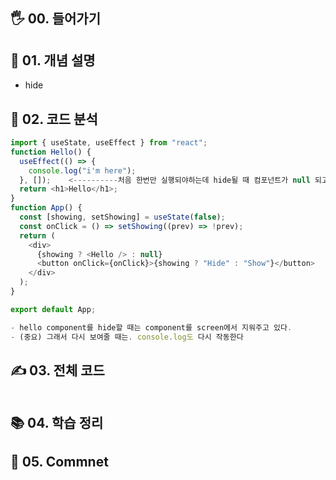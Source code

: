 ## 🖐 00. 들어가기

## 📌 01. 개념 설명
- hide
## 🍳 02. 코드 분석
```js
import { useState, useEffect } from "react";
function Hello() {
  useEffect(() => {
    console.log("i'm here");
  }, []);    <----------처음 한번만 실행되야하는데 hide될 때 컴포넌트가 null 되고 다시 버튼 누르면 생성되니 console.log가 찍힌다.
  return <h1>Hello</h1>;
}
function App() {
  const [showing, setShowing] = useState(false);
  const onClick = () => setShowing((prev) => !prev);
  return (
    <div>
      {showing ? <Hello /> : null}
      <button onClick={onClick}>{showing ? "Hide" : "Show"}</button>
    </div>
  );
}

export default App;
```

```js
- hello component를 hide할 때는 component를 screen에서 지워주고 있다.
- (중요) 그래서 다시 보여줄 때는. console.log도 다시 작동한다
```
## ✍ 03. 전체 코드
```js

```
## 📚 04. 학습 정리

## 🤔 05. Commnet 
